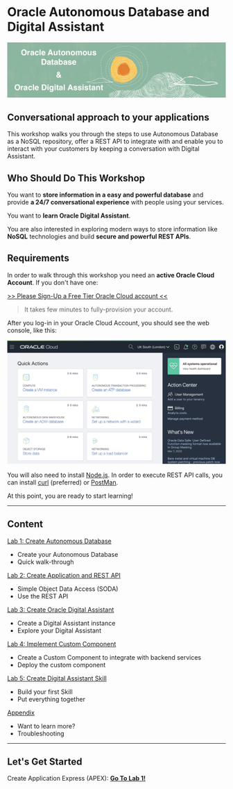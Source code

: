 # Oracle Autonomous Database and Digital Assistant

![Oracle](images/oracle_small.png)

## Conversational approach to your applications

This workshop walks you through the steps to use Autonomous Database as a NoSQL repository, offer a REST API to integrate with and enable you to interact with your customers by keeping a conversation with Digital Assistant.

## Who Should Do This Workshop

You want to **store information in a easy and powerful database** and provide **a 24/7 conversational experience** with people using your services.

You want to **learn Oracle Digital Assistant**.

You are also interested in exploring modern ways to store information like **NoSQL** technologies and build **secure and powerful REST APIs**.

## Requirements

In order to walk through this workshop you need an **active Oracle Cloud Account**. If you don't have one:

[>> Please Sign-Up a Free Tier Oracle Cloud account <<](http://bit.ly/34TzwGf)

> It takes few minutes to fully-provision your account.

After you log-in in your Oracle Cloud Account, you should see the web console, like this:

![Oracle Cloud Web Console](./images/webconsole.png)

You will also need to install [Node.js](https://nodejs.org/en/download/). In order to execute REST API calls, you can install [curl](https://curl.haxx.se/download.html) (preferred) or [PostMan](https://www.postman.com/downloads/).

At this point, you are ready to start learning!

---

## Content

[Lab 1: Create Autonomous Database](lab1/README.md)

- Create your Autonomous Database
- Quick walk-through

[Lab 2: Create Application and REST API](lab2/README.md)

- Simple Object Data Access (SODA)
- Use the REST API

[Lab 3: Create Oracle Digital Assistant](lab3/README.md)

- Create a Digital Assistant instance
- Explore your Digital Assistant

[Lab 4: Implement Custom Component](lab4/README.md)

- Create a Custom Component to integrate with backend services
- Deploy the custom component

[Lab 5: Create Digital Assistant Skill](lab5/README.md)

- Build your first Skill
- Put everything together

[Appendix](appendix/README.md)

- Want to learn more?
- Troubleshooting

---

## Let's Get Started

Create Application Express (APEX): [**Go To Lab 1!**](./lab1/README.md)
